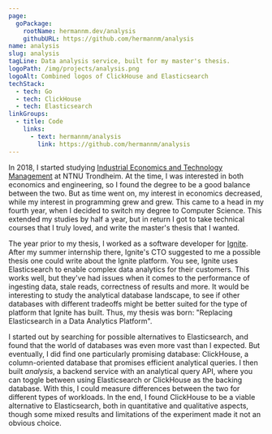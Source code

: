 ```yaml
---
page:
  goPackage:
    rootName: hermannm.dev/analysis
    githubURL: https://github.com/hermannm/analysis
name: analysis
slug: analysis
tagLine: Data analysis service, built for my master's thesis.
logoPath: /img/projects/analysis.png
logoAlt: Combined logos of ClickHouse and Elasticsearch
techStack:
  - tech: Go
  - tech: ClickHouse
  - tech: Elasticsearch
linkGroups:
  - title: Code
    links:
      - text: hermannm/analysis
        link: https://github.com/hermannm/analysis
---
```


In 2018, I started studying
[Industrial Economics and Technology Management](https://www.ntnu.edu/studies/mtiot) at NTNU
Trondheim. At the time, I was interested in both economics and engineering, so I found the degree to
be a good balance between the two. But as time went on, my interest in economics decreased, while my
interest in programming grew and grew. This came to a head in my fourth year, when I decided to
switch my degree to Computer Science. This extended my studies by half a year, but in return I got
to take technical courses that I truly loved, and write the master's thesis that I wanted.

The year prior to my thesis, I worked as a software developer for [Ignite](/ignite). After my summer
internship there, Ignite's CTO suggested to me a possible thesis one could write about the Ignite
platform. You see, Ignite uses Elasticsearch to enable complex data analytics for their customers.
This works well, but they've had issues when it comes to the performance of ingesting data, stale
reads, correctness of results and more. It would be interesting to study the analytical database
landscape, to see if other databases with different tradeoffs might be better suited for the type of
platform that Ignite has built. Thus, my thesis was born: "Replacing Elasticsearch in a Data
Analytics Platform".

I started out by searching for possible alternatives to Elasticsearch, and found that the world of
databases was even more vast than I expected. But eventually, I did find one particularly promising
database: ClickHouse, a column-oriented database that promises efficient analytical queries. I then
built _analysis_, a backend service with an analytical query API, where you can toggle between using
Elasticsearch or ClickHouse as the backing database. With this, I could measure differences between
the two for different types of workloads. In the end, I found ClickHouse to be a viable alternative
to Elasticsearch, both in quantitative and qualitative aspects, though some mixed results and
limitations of the experiment made it not an obvious choice.
